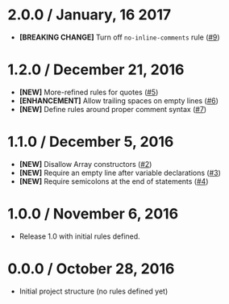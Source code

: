 # 2.0.0 / January, 16 2017

- **[BREAKING CHANGE]** Turn off `no-inline-comments` rule ([#9](https://github.com/Ticketfly/eslint-config-ticketfly-base/pull/9))


# 1.2.0 / December 21, 2016

- **[NEW]** More-refined rules for quotes ([#5](https://github.com/Ticketfly/eslint-config-ticketfly-base/pull/5))
- **[ENHANCEMENT]** Allow trailing spaces on empty lines ([#6](https://github.com/Ticketfly/eslint-config-ticketfly-base/pull/6))
- **[NEW]** Define rules around proper comment syntax ([#7](https://github.com/Ticketfly/eslint-config-ticketfly-base/pull/7))


# 1.1.0 / December 5, 2016

- **[NEW]** Disallow Array constructors ([#2](https://github.com/Ticketfly/eslint-config-ticketfly-base/pull/2))
- **[NEW]** Require an empty line after variable declarations ([#3](https://github.com/Ticketfly/eslint-config-ticketfly-base/pull/3))
- **[NEW]** Require semicolons at the end of statements ([#4](https://github.com/Ticketfly/eslint-config-ticketfly-base/pull/4))


# 1.0.0 / November 6, 2016

- Release 1.0 with initial rules defined.


# 0.0.0 / October 28, 2016

- Initial project structure (no rules defined yet)


